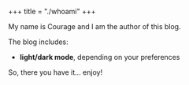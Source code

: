 +++
title = "./whoami"
+++

My name is Courage and I am the author of this blog.

The blog includes:

- **light/dark mode**, depending on your preferences

So, there you have it... enjoy!
